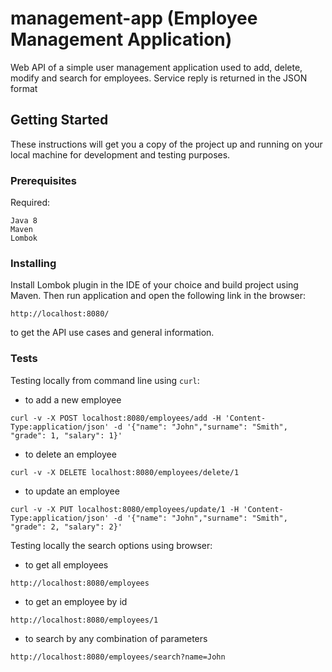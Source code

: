 # management-app (Employee Management Application)

Web API of a simple user management application used to add, delete, modify and search for employees.
Service reply is returned in the JSON format

## Getting Started

These instructions will get you a copy of the project up and running on your local machine for development and testing purposes.

### Prerequisites

Required:

```
Java 8
Maven
Lombok
```

### Installing

Install Lombok plugin in the IDE of your choice and build project using Maven.
Then run application and open the following link in the browser:
 
```http://localhost:8080/```
 
to get the API use cases and general information.

### Tests

Testing locally from command line using ```curl```:

* to add a new employee
```
curl -v -X POST localhost:8080/employees/add -H 'Content-Type:application/json' -d '{"name": "John","surname": "Smith", "grade": 1, "salary": 1}'
```

* to delete an employee
```
curl -v -X DELETE localhost:8080/employees/delete/1
```

* to update an employee
```
curl -v -X PUT localhost:8080/employees/update/1 -H 'Content-Type:application/json' -d '{"name": "John","surname": "Smith", "grade": 2, "salary": 2}'
```

Testing locally the search options using browser:

* to get all employees
```
http://localhost:8080/employees
```

* to get an employee by id
```
http://localhost:8080/employees/1
```

* to search by any combination of parameters
```
http://localhost:8080/employees/search?name=John
```

